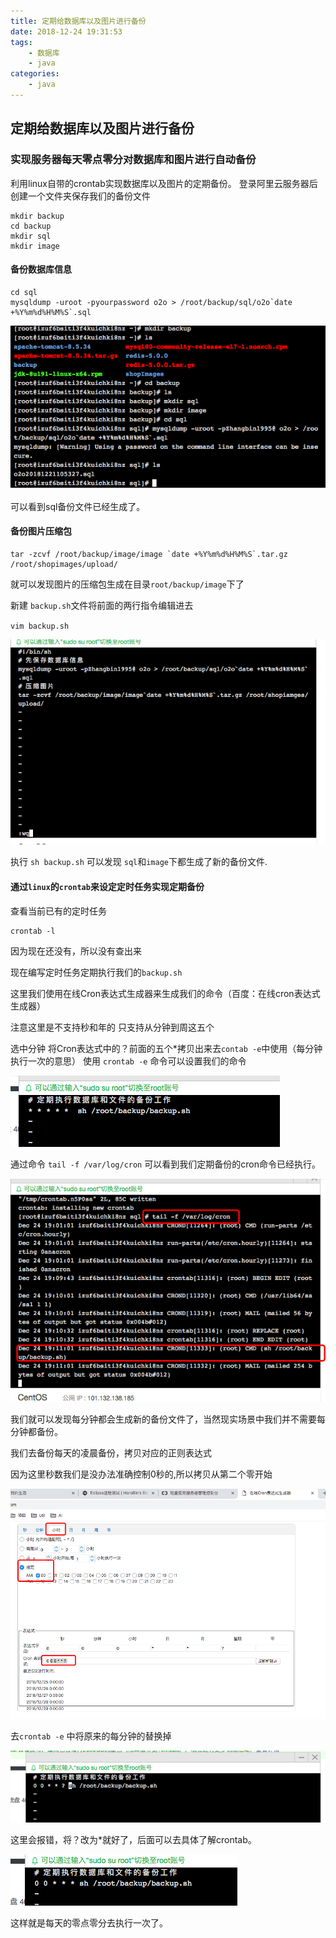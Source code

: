 ```yaml
---
title: 定期给数据库以及图片进行备份
date: 2018-12-24 19:31:53
tags:
	- 数据库
	- java
categories:
	- java
---
```

## 定期给数据库以及图片进行备份
### 实现服务器每天零点零分对数据库和图片进行自动备份

利用linux自带的crontab实现数据库以及图片的定期备份。
登录阿里云服务器后
创建一个文件夹保存我们的备份文件

```
mkdir backup
cd backup
mkdir sql
mkdir image
```

#### 备份数据库信息
```
cd sql
mysqldump -uroot -pyourpassword o2o > /root/backup/sql/o2o`date +%Y%m%d%H%M%S`.sql
```

![](/uploads/181224backup/1.png)

可以看到sql备份文件已经生成了。

#### 备份图片压缩包

```
tar -zcvf /root/backup/image/image `date +%Y%m%d%H%M%S`.tar.gz /root/shopimages/upload/
```

就可以发现图片的压缩包生成在目录`root/backup/image`下了

新建 `backup.sh`文件将前面的两行指令编辑进去

`vim backup.sh`

![](/uploads/181224backup/2.png)

执行
`sh backup.sh`
可以发现 `sql`和`image`下都生成了新的备份文件.

#### 通过`linux`的`crontab`来设定定时任务实现定期备份
查看当前已有的定时任务

```
crontab -l
```

因为现在还没有，所以没有查出来

现在编写定时任务定期执行我们的`backup.sh`

这里我们使用在线Cron表达式生成器来生成我们的命令（百度：在线cron表达式生成器）

注意这里是不支持秒和年的  只支持从分钟到周这五个

选中分钟 将Cron表达式中的？前面的五个*拷贝出来去`contab -e`中使用（每分钟执行一次的意思）
使用 `crontab -e` 命令可以设置我们的命令

![](/uploads/181224backup/3.png)

通过命令 `tail -f /var/log/cron` 可以看到我们定期备份的cron命令已经执行。

![](/uploads/181224backup/4.png)

我们就可以发现每分钟都会生成新的备份文件了，当然现实场景中我们并不需要每分钟都备份。

我们去备份每天的凌晨备份，拷贝对应的正则表达式

因为这里秒数我们是没办法准确控制0秒的,所以拷贝从第二个零开始

![](/uploads/181224backup/5.png)

去`crontab -e` 中将原来的每分钟的替换掉

![](/uploads/181224backup/6.png)

这里会报错，将？改为*就好了，后面可以去具体了解crontab。

![](/uploads/181224backup/7.png)

这样就是每天的零点零分去执行一次了。




